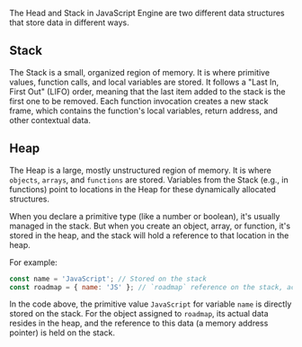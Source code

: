 The Head and Stack in JavaScript Engine are two different data structures that store data in different ways.

## Stack

The Stack is a small, organized region of memory. It is where primitive values, function calls, and local variables are stored. It follows a "Last In, First Out" (LIFO) order, meaning that the last item added to the stack is the first one to be removed. Each function invocation creates a new stack frame, which contains the function's local variables, return address, and other contextual data.

## Heap

The Heap is a large, mostly unstructured region of memory. It is where `objects`, `arrays`, and `functions` are stored. Variables from the Stack (e.g., in functions) point to locations in the Heap for these dynamically allocated structures.

When you declare a primitive type (like a number or boolean), it's usually managed in the stack. But when you create an object, array, or function, it's stored in the heap, and the stack will hold a reference to that location in the heap.

For example:

```js
const name = 'JavaScript'; // Stored on the stack
const roadmap = { name: 'JS' }; // `roadmap` reference on the stack, actual object { name: 'JS' } in the heap
```

In the code above, the primitive value `JavaScript` for variable `name` is directly stored on the stack. For the object assigned to `roadmap`, its actual data resides in the heap, and the reference to this data (a memory address pointer) is held on the stack.
